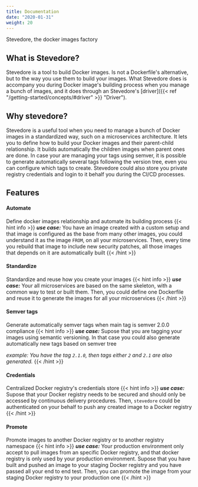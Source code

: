 ```yaml
---
title: Documentation
date: "2020-01-31"
weight: 20
---
```


Stevedore, the docker images factory

## What is Stevedore?

Stevedore is a tool to build Docker images. Is not a Dockerfile's alternative, but to the way you use them to build your images. 
What Stevedore does is accompany you during Docker image's building process when you manage a bunch of images, and it does through an Stevedore's [driver]({{< ref "/getting-started/concepts/#driver" >}} "Driver").

## Why stevedore?

Stevedore is a useful tool when you need to manage a bunch of Docker images in a standardized way, such on a microservices architecture. It lets you to define how to build your Docker images and their parent-child relationship. It builds automatically the children images when parent ones are done. In case your are managing your tags using semver, it is possible to generate automatically several tags following the version tree, even you can configure which tags to create.
Stevedore could also store you private registry credentials and login to it behalf you during the CI/CD processes.

## Features

#### Automate
Define docker images relationship and automate its building process
{{< hint info >}}
 **_use case:_** You have an image created with a custom setup and that image is configured as the base from many other images, you could understand it as the image `FROM`, on all your microservices. Then, every time you rebuild that image to include new security patches, all those images that depends on it are automatically built
{{< /hint >}}

#### Standardize
Standardize and reuse how you create your images
{{< hint info >}}
**_use case:_** Your all microservices are based on the same skeleton, with a common way to test or built them. Then, you could define one Dockerfile and reuse it to generate the images for all your microservices
{{< /hint >}}

#### Semver tags
Generate automatically semver tags when main tag is semver 2.0.0 compliance
{{< hint info >}}
**_use case:_** Supose that you are tagging your images using semantic versioning. In that case you could also generate automatically new tags based on semver tree

_example:_
_You have the tag `2.1.0`, then tags either `2` and `2.1` are also generated._
{{< /hint >}}

#### Credentials
Centralized Docker registry's credentials store
{{< hint info >}}
**_use case:_** Supose that your Docker registry needs to be secured and should only be accessed by continuous delivery procedures. Then, `stevedore` could be authenticated on your behalf to push any created image to a Docker registry
{{< /hint >}}

#### Promote
Promote images to another Docker registry or to another registry namespace
{{< hint info >}}
**_use case:_** Your production environment only accept to pull images from an specific Docker registry, and that docker registry is only used by your production environment. Supose that you have built and pushed an image to your staging Docker registry and you have passed all your end to end test. Then, you can promote the image from your staging Docker registry to your production one
{{< /hint >}}
